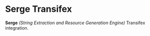 # Serge Transifex

**Serge** _(String Extraction and Resource Generation Engine)_ Transifex integration.

